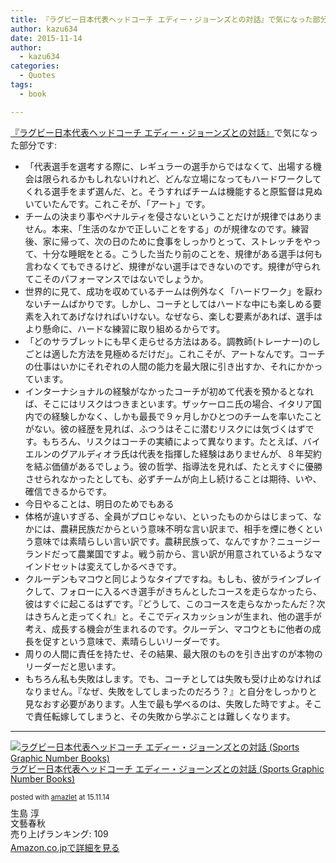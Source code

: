 ```yaml
---
title: 『ラグビー日本代表ヘッドコーチ エディー・ジョーンズとの対話』で気になった部分
author: kazu634
date: 2015-11-14
author:
  - kazu634
categories:
  - Quotes
tags:
  - book

---
```

<a href="https://www.amazon.co.jp/exec/obidos/ASIN/4163903232/simsnes-22/ref=nosim/" onclick="__gaTracker('send', 'event', 'outbound-article', 'https://www.amazon.co.jp/exec/obidos/ASIN/4163903232/simsnes-22/ref=nosim/', '『ラグビー日本代表ヘッドコーチ エディー・ジョーンズとの対話』');" target="_blank" name="amazletlink">『ラグビー日本代表ヘッドコーチ エディー・ジョーンズとの対話』</a>で気になった部分です:

  * 「代表選手を選考する際に、レギュラーの選手からではなくて、出場する機会は限られるかもしれないけれど、どんな立場になってもハードワークしてくれる選手をまず選んだ、と。そうすればチームは機能すると原監督は見ぬいていたんです。これこそが、「アート」です。
  * チームの決まり事やペナルティを侵さないということだけが規律ではありません。本来、「生活のなかで正しいことをする」のが規律なのです。練習後、家に帰って、次の日のために食事をしっかりとって、ストレッチをやって、十分な睡眠をとる。こうした当たり前のことを、規律がある選手は何も言わなくてもできるけど、規律がない選手はできないのです。規律が守られてこそのパフォーマンスではないでしょうか。
  * 世界的に見て、成功を収めているチームは例外なく「ハードワーク」を厭わないチームばかりです。しかし、コーチとしてはハードな中にも楽しめる要素を入れてあげなければいけない。なぜなら、楽しむ要素があれば、選手はより懸命に、ハードな練習に取り組めるからです。
  * 「どのサラブレットにも早く走らせる方法はある。調教師(トレーナー)のしごとは適した方法を見極めるだけだ」。これこそが、アートなんです。コーチの仕事はいかにそれぞれの人間の能力を最大限に引き出すか、それにかかっています。
  * インターナショナルの経験がなかったコーチが初めて代表を預かるとなれば、そこにはリスクはつきまといます。ザッケーロニ氏の場合、イタリア国内での経験しかなく、しかも最長で９ヶ月しかひとつのチームを率いたことがない。彼の経歴を見れば、ふつうはそこに潜むリスクには気づくはずです。もちろん、リスクはコーチの実績によって異なります。たとえば、バイエルンのグアルディオラ氏は代表を指揮した経験はありませんが、８年契約を結ぶ価値があるでしょう。彼の哲学、指導法を見れば、たとえすぐに優勝させられなかったとしても、必ずチームが向上し続けることは期待、いや、確信できるからです。
  * 今日やることは、明日のためでもある
  * 体格が違いすぎる、全員がプロじゃない、といったものからはじまって、なかには、農耕民族だからという意味不明な言い訳まで、相手を煙に巻くという意味では素晴らしい言い訳です。農耕民族って、なんですか？ニュージーランドだって農業国ですよ。戦う前から、言い訳が用意されているようなマインドセットは変えてしかるべきです。
  * クルーデンもマコウと同じようなタイプですね。もしも、彼がラインブレイクして、フォローに入るべき選手がきちんとしたコースを走らなかったら、彼はすぐに起こるはずです。『どうして、このコースを走らなかったんだ？次はきちんと走ってくれ』と。そこでディスカッションが生まれ、他の選手が考え、成長する機会が生まれるのです。クルーデン、マコウともに他者の成長を促すという意味で、素晴らしいリーダーです。
  * 周りの人間に責任を持たせ、その結果、最大限のものを引き出すのが本物のリーダーだと思います。
  * もちろん私も失敗はします。でも、コーチとしては失敗も受け止めなければなりません。『なぜ、失敗をしてしまったのだろう？』と自分をしっかりと見なおす必要があります。人生で最も学べるのは、失敗した時ですよ。そこで責任転嫁してしまうと、その失敗から学ぶことは難しくなります。

* * *

<div class="amazlet-box" style="margin-bottom: 0px;">
<div class="amazlet-image" style="float: left; margin: 0px 12px 1px 0px;">
<a href="https://www.amazon.co.jp/exec/obidos/ASIN/4163903232/simsnes-22/ref=nosim/" onclick="__gaTracker('send', 'event', 'outbound-article', 'https://www.amazon.co.jp/exec/obidos/ASIN/4163903232/simsnes-22/ref=nosim/', '');" target="_blank" name="amazletlink"><img style="border: none;" src="https://images-na.ssl-images-amazon.com/images/I/51AjbGLTMbL._SL160_.jpg" alt="ラグビー日本代表ヘッドコーチ エディー・ジョーンズとの対話 (Sports Graphic Number Books)" /></a>
</div>

<div class="amazlet-info" style="line-height: 120%; margin-bottom: 10px;">
<div class="amazlet-name" style="margin-bottom: 10px; line-height: 120%;">
<p>
<a href="https://www.amazon.co.jp/exec/obidos/ASIN/4163903232/simsnes-22/ref=nosim/" onclick="__gaTracker('send', 'event', 'outbound-article', 'https://www.amazon.co.jp/exec/obidos/ASIN/4163903232/simsnes-22/ref=nosim/', 'ラグビー日本代表ヘッドコーチ エディー・ジョーンズとの対話 (Sports Graphic Number Books)');" target="_blank" name="amazletlink">ラグビー日本代表ヘッドコーチ エディー・ジョーンズとの対話 (Sports Graphic Number Books)</a>
</p>

<div class="amazlet-powered-date" style="font-size: 80%; margin-top: 5px; line-height: 120%;">
        posted with <a href="http://www.amazlet.com/" onclick="__gaTracker('send', 'event', 'outbound-article', 'http://www.amazlet.com/', 'amazlet');" title="amazlet"  target="_blank">amazlet</a> at 15.11.14
</div>
</div>

<div class="amazlet-detail">
      生島 淳<br /> 文藝春秋<br /> 売り上げランキング: 109
</div>

<div class="amazlet-sub-info" style="float: left;">
<div class="amazlet-link" style="margin-top: 5px;">
<a href="https://www.amazon.co.jp/exec/obidos/ASIN/4163903232/simsnes-22/ref=nosim/" onclick="__gaTracker('send', 'event', 'outbound-article', 'https://www.amazon.co.jp/exec/obidos/ASIN/4163903232/simsnes-22/ref=nosim/', 'Amazon.co.jpで詳細を見る');" target="_blank" name="amazletlink">Amazon.co.jpで詳細を見る</a>
</div>
</div>
</div>

<div class="amazlet-footer" style="clear: left;">
</div>
</div>
